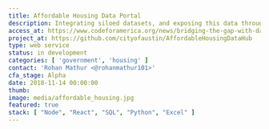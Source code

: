 ```yaml
---
title: Affordable Housing Data Portal
description: Integrating siloed datasets, and exposing this data through an API that allows government agencies, nonprofits, and private companies to deliver it as a resource.
access_at: https://www.codeforamerica.org/news/bridging-the-gap-with-data
project_at: https://github.com/cityofaustin/AffordableHousingDataHub
type: web service
status: in development
categories: [ 'government', 'housing' ]
contact: 'Rohan Mathur <@rohanmathur101>'
cfa_stage: Alpha
date: 2018-11-14 00:00:00
thumb:
image: media/affordable_housing.jpg
featured: true
stack: [ "Node", "React", "SQL", "Python", "Excel" ]
---
```

